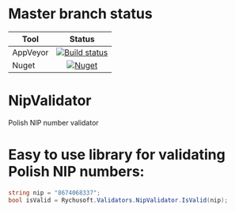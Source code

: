 # Master branch status
Tool  | Status
-------- | :------------:
AppVeyor | [![Build status](https://ci.appveyor.com/api/projects/status/kt463jsy4il7rtyq/branch/master?svg=true)](https://ci.appveyor.com/project/Rychu-Pawel/nipvalidator/branch/master)
Nuget | [![Nuget](https://img.shields.io/nuget/v/rychusoft.validators.nipvalidator.svg?style=flat)](https://www.nuget.org/packages/Rychusoft.Validators.NipValidator/)

# NipValidator
Polish NIP number validator 

# Easy to use library for validating Polish NIP numbers:
```csharp
string nip = "8674068337";  
bool isValid = Rychusoft.Validators.NipValidator.IsValid(nip);
```

